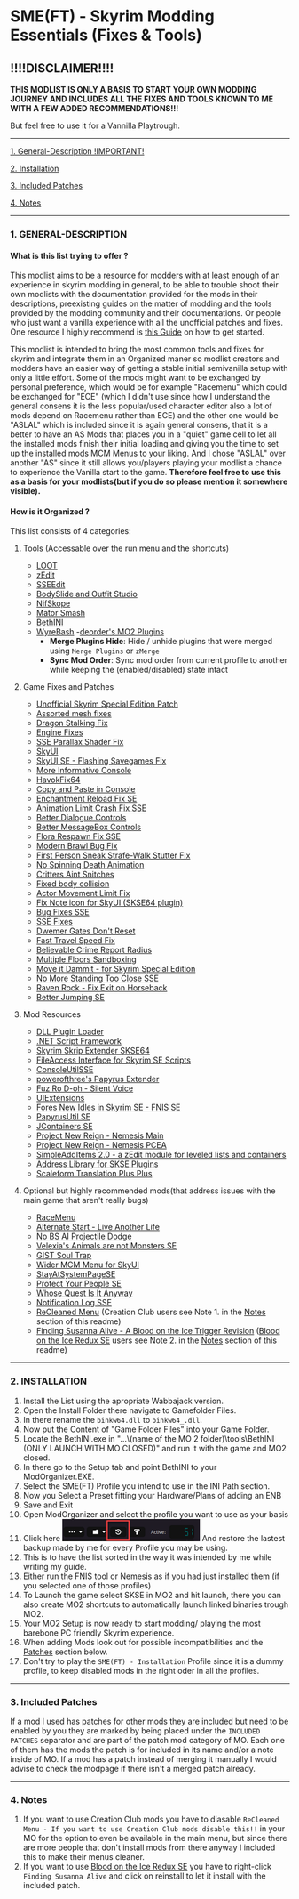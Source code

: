 # **SME(FT) - Skyrim Modding Essentials (Fixes & Tools)**

## **!!!!DISCLAIMER!!!!**

**THIS MODLIST IS ONLY A BASIS TO START YOUR OWN MODDING JOURNEY AND INCLUDES ALL THE FIXES AND TOOLS KNOWN TO ME WITH A FEW ADDED RECOMMENDATIONS!!!**

But feel free to use it for a Vannilla Playtrough.
 
---

[1. General-Description !IMPORTANT!](https://github.com/EzioTheDeadPoet/SME-FT-#1-general-description)

[2. Installation](https://github.com/EzioTheDeadPoet/SME-FT-#2-installation)

[3. Included Patches](https://github.com/EzioTheDeadPoet/SME-FT-#3-included-patches)

[4. Notes](https://github.com/EzioTheDeadPoet/SME-FT-#4-notes)

---

### **1. GENERAL-DESCRIPTION**

#### **What is this list trying to offer ?**

This modlist aims to be a resource for modders with at least enough of an experience in skyrim modding in general, to be able to
trouble shoot their own modlists with the documentation provided for the mods in their descriptions, preexisting guides on the
matter of modding and the tools provided by the modding community and their documentations.
Or people who just want a vanilla experience with all the unofficial patches and fixes.
One resource I highly recommend is [this Guide](https://www.reddit.com/r/skyrimmods/wiki/begin2) on how to get started.

This modlist is intended to bring the most common tools and fixes for skyrim and integrate them in an Organized maner so modlist creators
and modders have an easier way of getting a stable initial semivanilla setup with only a little effort.
Some of the mods might want to be exchanged by personal preference, which would be for example "Racemenu" which could be
exchanged for "ECE" (which I didn't use since how I understand the general consens it is the less popular/used character
editor also a lot of mods depend on Racemenu rather than ECE) and the other one would be "ASLAL" which is included since it is again general consens,
that it is a better to have an AS Mods that places you in a "quiet" game cell to let all the installed mods finish their
initial loading and giving you the time to set up the installed mods MCM Menus to your liking.
And I chose "ASLAL" over another "AS" since it still allows you/players playing your modlist a chance to experience the Vanilla start to the game.
**Therefore feel free to use this as a basis for your modlists(but if you do so please mention it somewhere visible).**

#### **How is it Organized ?**

This list consists of 4 categories:

   1. Tools (Accessable over the run menu and the shortcuts)
      - [LOOT](https://github.com/loot/loot)
      - [zEdit](https://github.com/z-edit/zedit)
      - [SSEEdit](http://nexusmods.com/skyrimspecialedition/mods/164)
      - [BodySlide and Outfit Studio](http://nexusmods.com/skyrimspecialedition/mods/201)
      - [NifSkope](https://github.com/niftools/nifskope)
      - [Mator Smash](http://nexusmods.com/skyrim/mods/90987)
      - [BethINI](http://nexusmods.com/skyrimspecialedition/mods/4875)
      - [WyreBash](https://www.nexusmods.com/skyrimspecialedition/mods/6837)
      -[deorder's MO2 Plugins](https://github.com/deorder/mo2-plugins)
         - **Merge Plugins Hide**: Hide / unhide plugins that were merged using `Merge Plugins` or `zMerge` 
         - **Sync Mod Order**: Sync mod order from current profile to another while keeping the (enabled/disabled) state intact

   2. Game Fixes and Patches
      - [Unofficial Skyrim Special Edition Patch](http://nexusmods.com/skyrimspecialedition/mods/266)
      - [Assorted mesh fixes](http://nexusmods.com/skyrimspecialedition/mods/32117)
      - [Dragon Stalking Fix](http://nexusmods.com/skyrimspecialedition/mods/14060)
      - [Engine Fixes](http://nexusmods.com/skyrimspecialedition/mods/17230)
      - [SSE Parallax Shader Fix](http://nexusmods.com/skyrimspecialedition/mods/31963)
      - [SkyUI](http://nexusmods.com/skyrimspecialedition/mods/12604)
      - [SkyUI SE - Flashing Savegames Fix](http://nexusmods.com/skyrimspecialedition/mods/20406)
      - [More Informative Console](http://nexusmods.com/skyrimspecialedition/mods/19250)
      - [HavokFix64](http://nexusmods.com/skyrimspecialedition/mods/18160)
      - [Copy and Paste in Console](http://nexusmods.com/skyrimspecialedition/mods/30928)
      - [Enchantment Reload Fix SE](http://nexusmods.com/skyrimspecialedition/mods/21055)
      - [Animation Limit Crash Fix SSE](https://www.nexusmods.com/skyrimspecialedition/mods/31146)
      - [Better Dialogue Controls](http://nexusmods.com/skyrimspecialedition/mods/1429)
      - [Better MessageBox Controls](http://www.nexusmods.com/skyrimspecialedition/users/3238634)
      - [Flora Respawn Fix SSE](http://nexusmods.com/skyrimspecialedition/mods/13186)
      - [Modern Brawl Bug Fix](http://nexusmods.com/skyrimspecialedition/mods/1473)
      - [First Person Sneak Strafe-Walk Stutter Fix](http://nexusmods.com/skyrimspecialedition/mods/31165)
      - [No Spinning Death Animation](http://nexusmods.com/skyrimspecialedition/mods/1432)
      - [Critters Aint Snitches](http://nexusmods.com/skyrimspecialedition/mods/15134)
      - [Fixed body collision](http://nexusmods.com/skyrimspecialedition/mods/10849)
      - [Actor Movement Limit Fix](https://www.nexusmods.com/skyrimspecialedition/mods/32349?tab=files)
      - [Fix Note icon for SkyUI (SKSE64 plugin)](https://www.nexusmods.com/skyrimspecialedition/mods/32561)
      - [Bug Fixes SSE](https://www.nexusmods.com/skyrimspecialedition/mods/33261)
      - [SSE Fixes](https://www.nexusmods.com/skyrimspecialedition/mods/10547)
      - [Dwemer Gates Don't Reset](https://www.nexusmods.com/skyrimspecialedition/mods/26331)
      - [Fast Travel Speed Fix](https://www.nexusmods.com/skyrimspecialedition/mods/1503)
      - [Believable Crime Report Radius](https://www.nexusmods.com/skyrimspecialedition/mods/2802)
      - [Multiple Floors Sandboxing](https://www.nexusmods.com/skyrimspecialedition/mods/4524)
      - [Move it Dammit - for Skyrim Special Edition](https://www.nexusmods.com/skyrimspecialedition/mods/752)
      - [No More Standing Too Close SSE](https://www.nexusmods.com/skyrimspecialedition/mods/4784)
      - [Raven Rock - Fix Exit on Horseback](https://www.nexusmods.com/skyrimspecialedition/mods/14075)
      - [Better Jumping SE](https://www.nexusmods.com/skyrimspecialedition/mods/18967)

   3. Mod Resources
      - [DLL Plugin Loader](https://www.nexusmods.com/skyrimspecialedition/mods/10546)
      - [.NET Script Framework](https://www.nexusmods.com/skyrimspecialedition/mods/21294)
      - [Skyrim Skrip Extender SKSE64](https://skse.silverlock.org/beta/skse64_2_00_17.7z)
      - [FileAccess Interface for Skyrim SE Scripts](http://nexusmods.com/skyrimspecialedition/mods/13956)
      - [ConsoleUtilSSE](http://nexusmods.com/skyrimspecialedition/mods/24858)
      - [powerofthree's Papyrus Extender](https://www.nexusmods.com/skyrimspecialedition/mods/22854)
      - [Fuz Ro D-oh - Silent Voice](https://www.nexusmods.com/skyrimspecialedition/mods/15109)
      - [UIExtensions](http://nexusmods.com/skyrimspecialedition/mods/17561)
      - [Fores New Idles in Skyrim SE - FNIS SE](https://www.nexusmods.com/skyrimspecialedition/mods/3038)
      - [PapyrusUtil SE](http://nexusmods.com/skyrimspecialedition/mods/13048)
      - [JContainers SE](http://nexusmods.com/skyrimspecialedition/mods/16495)
      - [Project New Reign - Nemesis Main](https://github.com/ShikyoKira/Project-New-Reign---Nemesis-Main)
      - [Project New Reign - Nemesis PCEA](https://www.nexusmods.com/skyrimspecialedition/mods/31667?tab=description)
      - [SimpleAddItems 2.0 - a zEdit module for leveled lists and containers](https://www.nexusmods.com/skyrimspecialedition/mods/32319?tab=description)
      - [Address Library for SKSE Plugins](https://www.nexusmods.com/skyrimspecialedition/mods/32444)
      - [Scaleform Translation Plus Plus](https://www.nexusmods.com/skyrimspecialedition/mods/22603)

   4. Optional but highly recommended mods(that address issues with the main game that aren't really bugs)
      - [RaceMenu](http://nexusmods.com/skyrimspecialedition/mods/19080)
      - [Alternate Start - Live Another Life](http://nexusmods.com/skyrimspecialedition/mods/272)
      - [No BS AI Projectile Dodge](http://nexusmods.com/skyrimspecialedition/mods/1763)
      - [Velexia's Animals are not Monsters SE](http://nexusmods.com/skyrimspecialedition/mods/32133)
      - [GIST Soul Trap](http://nexusmods.com/skyrimspecialedition/mods/15755)
      - [Wider MCM Menu for SkyUI](https://www.nexusmods.com/skyrimspecialedition/mods/22825)
      - [StayAtSystemPageSE](http://nexusmods.com/skyrimspecialedition/mods/19832)
      - [Protect Your People SE](http://nexusmods.com/skyrimspecialedition/mods/10297)
      - [Whose Quest Is It Anyway](https://www.nexusmods.com/skyrimspecialedition/mods/23581)
      - [Notification Log SSE](https://www.nexusmods.com/skyrimspecialedition/mods/27707)
      - [ReCleaned Menu](https://www.nexusmods.com/skyrimspecialedition/mods/26680) (Creation Club users see Note 1. in the [Notes](https://github.com/EzioTheDeadPoet/SME-FT-#4-notes) section of this readme)
      - [Finding Susanna Alive - A Blood on the Ice Trigger Revision](https://www.nexusmods.com/skyrimspecialedition/mods/32512) ([Blood on the Ice Redux SE](https://www.nexusmods.com/skyrimspecialedition/mods/6126) users see Note 2. in the [Notes](https://github.com/EzioTheDeadPoet/SME-FT-#4-notes) section of this readme)

---

### 2. INSTALLATION

1. Install the List using the apropriate Wabbajack version.
2. Open the Install Folder there navigate to Gamefolder Files.
3. In there rename the `binkw64.dll` to `binkw64_.dll`.
4. Now put the Content of "Game Folder Files" into your Game Folder.
5. Locate the BethINI.exe in "...\\(name of the MO 2 folder)\tools\BethINI (ONLY LAUNCH WITH MO CLOSED)" and run it with the game and MO2 closed.
6. In there go to the Setup tab and point BethINI to your ModOrganizer.EXE.
7. Select the SME(FT) Profile you intend to use in the INI Path section.
8. Now you Select a Preset fitting your Hardware/Plans of adding an ENB
9. Save and Exit
10. Open ModOrganizer and select the profile you want to use as your basis
11. Click here ![(restore backup)](https://github.com/EzioTheDeadPoet/SME-FT-/raw/master/backup.png) And restore the lastest backup made by me for every Profile you may be using.
12. This is to have the list sorted in the way it was intended by me while writing my guide.
13. Either run the FNIS tool or Nemesis as if you had just installed them (if you selected one of those profiles)
14. To Launch the game select SKSE in MO2 and hit launch, there you can also create MO2 shortcuts to automatically launch linked binaries trough MO2.
15. Your MO2 Setup is now ready to start modding/ playing the most barebone PC friendly Skyrim experience.
16. When adding Mods look out for possible incompatibilities and the [Patches](https://github.com/EzioTheDeadPoet/SME-FT-/blob/master/README.md#3-included-patches) section below.
17. Don't try to play the `SME(FT) - Installation` Profile since it is a dummy profile, to keep disabled mods in the right oder in all the profiles.

---

### 3. Included Patches

If a mod I used has patches for other mods they are included but need to be enabled by you they are marked
by being placed under the `INCLUDED PATCHES` separator and are part of the patch mod category of MO.
Each one of them has the mods the patch is for included in its name and/or a note inside of MO.
If a mod has a patch instead of merging it manually I would advise to check the modpage if there isn't a merged patch
already.

---

### 4. Notes

1. If you want to use Creation Club mods you have to diasable `ReCleaned Menu - If you want to use Creation Club mods disable this!!` in your MO for the option to even be available in the main menu, but since there are more people that don't install mods from there anyway I included this to make their menus cleaner.
2. If you want to use [Blood on the Ice Redux SE](https://www.nexusmods.com/skyrimspecialedition/mods/6126) you have to right-click `Finding Susanna Alive` and click on reinstall to let it install with the included patch.
